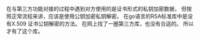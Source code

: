 在与第三方功能对接的过程中遇到对方使用的是证书形式的私钥加密数据，
但按照正常流程来讲，应该是使用公钥加密私钥解密。
在go语言的RSA标准库中是没有X.509 证书公钥解密的方法。
在网上找了一圈第三方库，也没有合适的。
所以才有了这个库。
